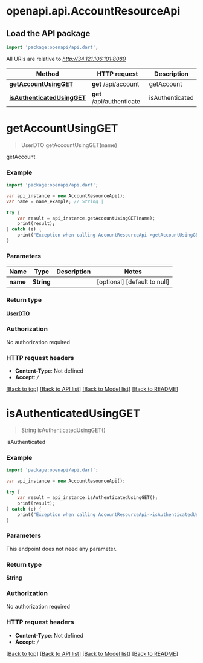 # openapi.api.AccountResourceApi

## Load the API package
```dart
import 'package:openapi/api.dart';
```

All URIs are relative to *http://34.121.106.101:8080*

Method | HTTP request | Description
------------- | ------------- | -------------
[**getAccountUsingGET**](AccountResourceApi.md#getAccountUsingGET) | **get** /api/account | getAccount
[**isAuthenticatedUsingGET**](AccountResourceApi.md#isAuthenticatedUsingGET) | **get** /api/authenticate | isAuthenticated


# **getAccountUsingGET**
> UserDTO getAccountUsingGET(name)

getAccount

### Example 
```dart
import 'package:openapi/api.dart';

var api_instance = new AccountResourceApi();
var name = name_example; // String | 

try { 
    var result = api_instance.getAccountUsingGET(name);
    print(result);
} catch (e) {
    print("Exception when calling AccountResourceApi->getAccountUsingGET: $e\n");
}
```

### Parameters

Name | Type | Description  | Notes
------------- | ------------- | ------------- | -------------
 **name** | **String**|  | [optional] [default to null]

### Return type

[**UserDTO**](UserDTO.md)

### Authorization

No authorization required

### HTTP request headers

 - **Content-Type**: Not defined
 - **Accept**: */*

[[Back to top]](#) [[Back to API list]](../README.md#documentation-for-api-endpoints) [[Back to Model list]](../README.md#documentation-for-models) [[Back to README]](../README.md)

# **isAuthenticatedUsingGET**
> String isAuthenticatedUsingGET()

isAuthenticated

### Example 
```dart
import 'package:openapi/api.dart';

var api_instance = new AccountResourceApi();

try { 
    var result = api_instance.isAuthenticatedUsingGET();
    print(result);
} catch (e) {
    print("Exception when calling AccountResourceApi->isAuthenticatedUsingGET: $e\n");
}
```

### Parameters
This endpoint does not need any parameter.

### Return type

**String**

### Authorization

No authorization required

### HTTP request headers

 - **Content-Type**: Not defined
 - **Accept**: */*

[[Back to top]](#) [[Back to API list]](../README.md#documentation-for-api-endpoints) [[Back to Model list]](../README.md#documentation-for-models) [[Back to README]](../README.md)

